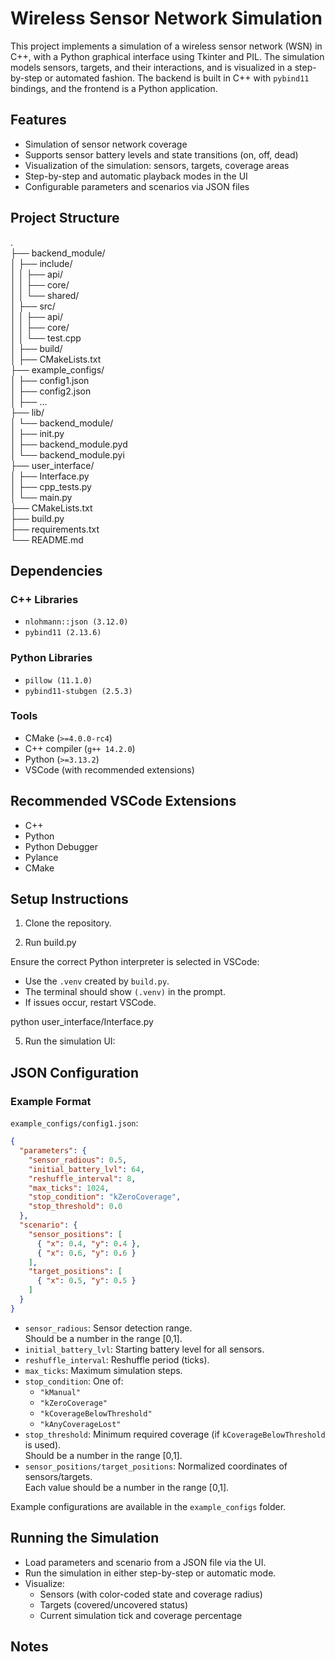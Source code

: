 # Wireless Sensor Network Simulation

This project implements a simulation of a wireless sensor network (WSN) in C++, with a Python graphical interface using Tkinter and PIL. The simulation models sensors, targets, and their interactions, and is visualized in a step-by-step or automated fashion. The backend is built in C++ with `pybind11` bindings, and the frontend is a Python application.

## Features

- Simulation of sensor network coverage
- Supports sensor battery levels and state transitions (on, off, dead)
- Visualization of the simulation: sensors, targets, coverage areas
- Step-by-step and automatic playback modes in the UI
- Configurable parameters and scenarios via JSON files

## Project Structure
.  
├── backend_module/  
│ ├── include/  
│ │ ├── api/  
│ │ ├── core/  
│ │ └── shared/  
│ ├── src/  
│ │ ├── api/  
│ │ ├── core/  
│ │ └── test.cpp  
│ ├── build/  
│ ├── CMakeLists.txt  
├── example_configs/  
│ ├── config1.json  
│ ├── config2.json  
│ ├── ...  
├── lib/  
│ └── backend_module/  
│ ├── init.py  
│ ├── backend_module.pyd  
│ └── backend_module.pyi  
├── user_interface/  
│ ├── Interface.py  
│ ├── cpp_tests.py  
│ └── main.py  
├── CMakeLists.txt  
├── build.py  
├── requirements.txt  
└── README.md  

## Dependencies

### C++ Libraries

- `nlohmann::json (3.12.0)`
- `pybind11 (2.13.6)`

### Python Libraries

- `pillow (11.1.0)`
- `pybind11-stubgen (2.5.3)`

### Tools

- CMake (`>=4.0.0-rc4`)
- C++ compiler (`g++ 14.2.0`)
- Python (`>=3.13.2`)
- VSCode (with recommended extensions)

## Recommended VSCode Extensions

- C++
- Python
- Python Debugger
- Pylance
- CMake

## Setup Instructions

1. Clone the repository.

2. Run build.py

Ensure the correct Python interpreter is selected in VSCode:
- Use the `.venv` created by `build.py`.
- The terminal should show `(.venv)` in the prompt.
- If issues occur, restart VSCode.

python user_interface/Interface.py

5. Run the simulation UI:


## JSON Configuration

### Example Format

`example_configs/config1.json`:
```json
{
  "parameters": {
    "sensor_radious": 0.5,
    "initial_battery_lvl": 64,
    "reshuffle_interval": 8,
    "max_ticks": 1024,
    "stop_condition": "kZeroCoverage",
    "stop_threshold": 0.0
  },
  "scenario": {
    "sensor_positions": [
      { "x": 0.4, "y": 0.4 },
      { "x": 0.6, "y": 0.6 }
    ],
    "target_positions": [
      { "x": 0.5, "y": 0.5 }
    ]
  }
}
```

- `sensor_radious`: Sensor detection range.  
  Should be a number in the range [0,1].
- `initial_battery_lvl`: Starting battery level for all sensors.
- `reshuffle_interval`: Reshuffle period (ticks).
- `max_ticks`: Maximum simulation steps.
- `stop_condition`: One of:
  - `"kManual"`
  - `"kZeroCoverage"`
  - `"kCoverageBelowThreshold"`
  - `"kAnyCoverageLost"`
- `stop_threshold`: Minimum required coverage (if `kCoverageBelowThreshold` is used).  
  Should be a number in the range [0,1].
- `sensor_positions/target_positions`: Normalized coordinates of sensors/targets.  
  Each value should be a number in the range [0,1].

Example configurations are available in the `example_configs` folder.

## Running the Simulation

- Load parameters and scenario from a JSON file via the UI.
- Run the simulation in either step-by-step or automatic mode.
- Visualize:
  - Sensors (with color-coded state and coverage radius)
  - Targets (covered/uncovered status)
  - Current simulation tick and coverage percentage

## Notes

